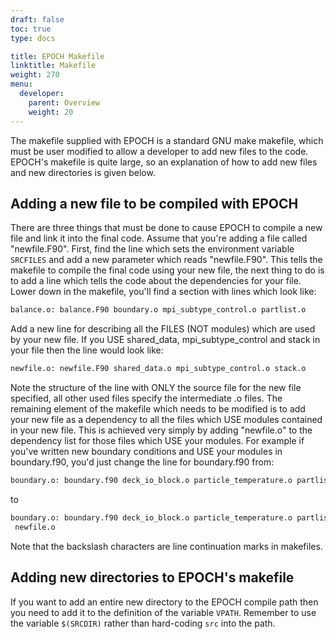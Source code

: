 ```yaml
---
draft: false
toc: true
type: docs

title: EPOCH Makefile
linktitle: Makefile
weight: 270
menu:
  developer:
    parent: Overview 
    weight: 20
---
```


The makefile supplied with EPOCH is a standard GNU make makefile, which must
be user modified to allow a developer to add new files to the code. EPOCH's
makefile is quite large, so an explanation of how to add new files and new
directories is given below.

## Adding a new file to be compiled with EPOCH

There are three things that must be done to cause EPOCH to compile a new
file and link it into the final code. Assume that you're adding a file called
"newfile.F90". First, find the line which sets the environment variable
`SRCFILES` and add a new parameter which reads "newfile.F90". This tells the 
makefile to compile the final code using your new file, the
next thing to do is to add a line which tells the code about the dependencies
for your file. Lower down in the makefile, you'll find a section with lines
which look like:

 ```perl
balance.o: balance.F90 boundary.o mpi_subtype_control.o partlist.o
 ```

Add a new line for describing all the FILES (NOT modules) which are used by
your new file. If you USE shared_data, mpi_subtype_control and stack in
your file then the line would look like:
 ```perl
newfile.o: newfile.F90 shared_data.o mpi_subtype_control.o stack.o
 ```
Note the structure of the line with ONLY the source file for the new file
specified, all other used files specify the intermediate .o files. The
remaining element of the makefile which needs to be modified is to add your
new file as a dependency to all the files which USE modules contained in your
new file. This is achieved very simply by adding "newfile.o" to the dependency
list for those files which USE your modules. For example if you've written new
boundary conditions and USE your modules in boundary.f90, you'd just change
the line for boundary.f90 from:
 ```perl
boundary.o: boundary.f90 deck_io_block.o particle_temperature.o partlist.o
 ```
to
 ```perl
boundary.o: boundary.f90 deck_io_block.o particle_temperature.o partlist.o \
  newfile.o
 ```

Note that the backslash characters are line continuation marks in makefiles.

## Adding new directories to EPOCH's makefile
If you want to add an entire new directory to the EPOCH compile path then
you need to add it to the definition of the variable `VPATH`.
Remember to use the variable `$(SRCDIR)` rather than hard-coding
`src` into the path.